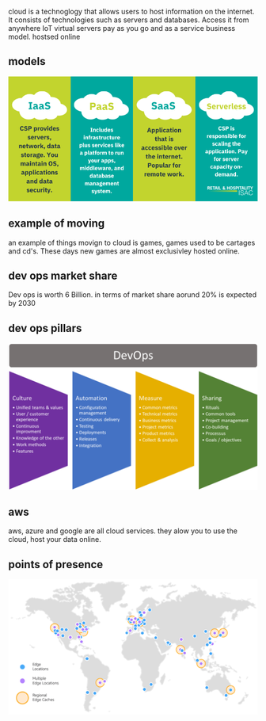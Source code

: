 cloud is a technoglogy that allows users to host information on the internet.
It consists of technologies such as servers and databases.
Access it from anywhere
IoT
virtual servers pay as you go and as a service business model.
hostsed online

## models
![types of model, public, private, community, private](images/4-types-of-service-models.png)

## example of moving
an example of things movign to cloud is games, games used to be cartages and cd's. These days new games are almost exclusivley hosted online. 

## dev ops market share
Dev ops is worth 6 Billion. in terms of market share aorund 20% is expected by 2030

## dev ops pillars
![pillars of dev ops](images/Assessing-DevOps.png) 


## aws 
aws, azure and google are all cloud services.
they alow you to use the cloud, host your data online.

## points of presence
![PoP](images/cf_map_2019_2.png)

